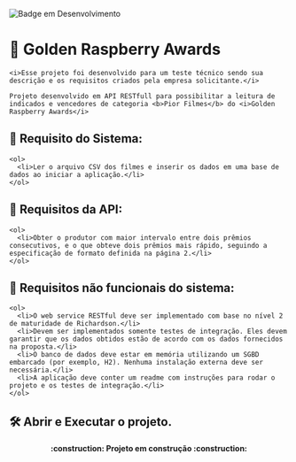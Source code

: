 ![Badge em Desenvolvimento](http://img.shields.io/static/v1?label=STATUS&message=EM%20DESENVOLVIMENTO&color=GREEN&style=for-the-badge)

# :rocket: Golden Raspberry Awards
```
<i>Esse projeto foi desenvolvido para um teste técnico sendo sua descrição e os requisitos criados pela empresa solicitante.</i>

Projeto desenvolvido em API RESTfull para possibilitar a leitura de indicados e vencedores de categoria <b>Pior Filmes</b> do <i>Golden Raspberry Awards</i>
```

## :hammer: Requisito do Sistema:
```
<ol>
  <li>Ler o arquivo CSV dos filmes e inserir os dados em uma base de dados ao iniciar a aplicação.</li>
</ol> 
```
	
## :hammer: Requisitos da API:
```
<ol>
  <li>Obter o produtor com maior intervalo entre dois prêmios consecutivos, e o que obteve dois prêmios mais rápido, seguindo a especificação de formato definida na página 2.</li>
</ol> 
```
	
## :hammer: Requisitos não funcionais do sistema:
```
<ol>
  <li>O web service RESTful deve ser implementado com base no nível 2 de maturidade de Richardson.</li>
  <li>Devem ser implementados somente testes de integração. Eles devem garantir que os dados obtidos estão de acordo com os dados fornecidos na proposta.</li>
  <li>O banco de dados deve estar em memória utilizando um SGBD embarcado (por exemplo, H2). Nenhuma instalação externa deve ser necessária.</li>
  <li>A aplicação deve conter um readme com instruções para rodar o projeto e os testes de integração.</li>
</ol> 
```

## :hammer_and_wrench: Abrir e Executar o projeto.



<h4 align="center"> 
    :construction:  Projeto em construção  :construction:
</h4>